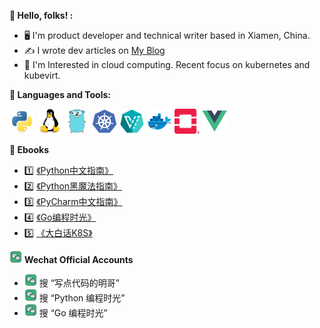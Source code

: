 <!--
**iswbm/iswbm** is a ✨ _special_ ✨ repository because its `README.md` (this file) appears on your GitHub profile.

Here are some ideas to get you started:

- 🔭 I’m currently working on ...
- 🌱 I’m currently learning ...
- 👯 I’m looking to collaborate on ...
- 🤔 I’m looking for help with ...
- 💬 Ask me about ...
- 📫 How to reach me: ...
- 😄 Pronouns: ...
- ⚡ Fun fact: ...
-->

**👋 Hello, folks! :**

* 🖥  I'm product developer and technical writer based in Xiamen, China.
* ✍️  I wrote dev articles on <a href="https://www.iswbm.com" target="_blank">My Blog</a>
* 🧐 I'm Interested in cloud computing. Recent focus on kubernetes and kubevirt.

**🌈 Languages and Tools:**

<p align="left">
<img src="https://raw.githubusercontent.com/iswbm/iswbm/main/assets/python-original.svg" alt="python" width="40" height="40"/>
<img src="https://raw.githubusercontent.com/iswbm/iswbm/main/assets/linux-original.svg" alt="linux" width="40" height="40"/>
<img src="https://raw.githubusercontent.com/iswbm/iswbm/main/assets/go-original.svg" alt="go" width="40" height="40"/>
<img src="https://raw.githubusercontent.com/iswbm/iswbm/main/assets/kubernetes-plain.svg" alt="kubernetes" width="40" height="40"/>
<img src="https://raw.githubusercontent.com/iswbm/iswbm/main/assets/kubevirt.svg" alt="kubevirt" width="40" height="40"/>
<img src="https://raw.githubusercontent.com/iswbm/iswbm/main/assets/docker.svg" alt="docker" width="40" height="40"/>
<img src="https://raw.githubusercontent.com/iswbm/iswbm/main/assets/openstack.svg" alt="openstack" width="40" height="40"/>
<img src="https://raw.githubusercontent.com/iswbm/iswbm/main/assets/vuejs-original.svg" alt="vuejs" width="40" height="40"/>
</p>

**📖 Ebooks**

- 1️⃣  [《Python中文指南》](http://python.iswbm.com)
- 2️⃣  [《Python黑魔法指南》](http://magic.iswbm.com)
- 3️⃣  [《PyCharm中文指南》](http://pycharm.iswbm.com)
- 4️⃣  [《Go编程时光》](http://golang.iswbm.com)
- 5️⃣  [《大白话K8S》](http://k8s.iswbm.com)

<img src="https://raw.githubusercontent.com/iswbm/iswbm/main/assets/wechat.svg" alt="wechat" width="20" height="20"/> **Wechat Official Accounts**

- <img src="https://raw.githubusercontent.com/iswbm/iswbm/main/assets/wechat.svg" alt="wechat" width="20" height="20"/> 搜 “写点代码的明哥”
- <img src="https://raw.githubusercontent.com/iswbm/iswbm/main/assets/wechat.svg" alt="wechat" width="20" height="20"/> 搜 “Python 编程时光”
- <img src="https://raw.githubusercontent.com/iswbm/iswbm/main/assets/wechat.svg" alt="wechat" width="20" height="20"/> 搜 “Go 编程时光”
